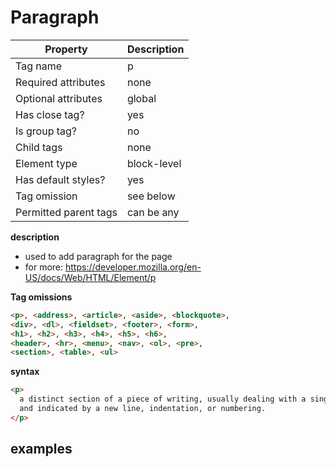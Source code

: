 # Paragraph

| Property              | Description |
| --------------------- | ----------- |
| Tag name              | p           |
| Required attributes   | none        |
| Optional attributes   | global      |
| Has close tag?        | yes         |
| Is group tag?         | no          |
| Child tags            | none        |
| Element type          | block-level |
| Has default styles?   | yes         |
| Tag omission          | see below   |
| Permitted parent tags | can be any  |

**description**

- used to add paragraph for the page
- for more: https://developer.mozilla.org/en-US/docs/Web/HTML/Element/p

**Tag omissions**

```html
<p>, <address>, <article>, <aside>, <blockquote>,
<div>, <dl>, <fieldset>, <footer>, <form>,
<h1>, <h2>, <h3>, <h4>, <h5>, <h6>,
<header>, <hr>, <menu>, <nav>, <ol>, <pre>,
<section>, <table>, <ul>
```

**syntax**

```html
<p>
  a distinct section of a piece of writing, usually dealing with a single theme
  and indicated by a new line, indentation, or numbering.
</p>
```

## examples
